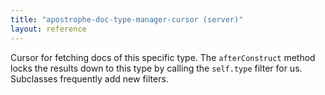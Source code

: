 ```yaml
---
title: "apostrophe-doc-type-manager-cursor (server)"
layout: reference
---
```

Cursor for fetching docs of this specific type. The `afterConstruct`
method locks the results down to this type by calling the
`self.type` filter for us. Subclasses frequently add new filters.


